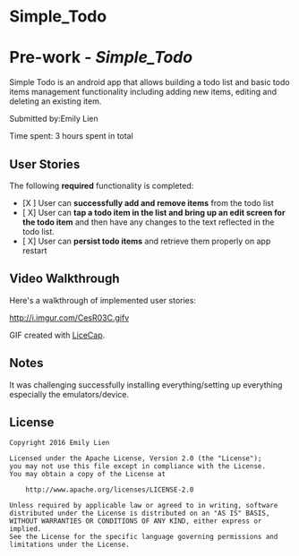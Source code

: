 # Simple_Todo

# Pre-work - *Simple_Todo*

Simple Todo is an android app that allows building a todo list and basic todo items management functionality including adding new items, editing and deleting an existing item.

Submitted by:Emily Lien

Time spent: 3 hours spent in total

## User Stories

The following **required** functionality is completed:

* [X ] User can **successfully add and remove items** from the todo list
* [ X] User can **tap a todo item in the list and bring up an edit screen for the todo item** and then have any changes to the text reflected in the todo list.
* [ X] User can **persist todo items** and retrieve them properly on app restart

## Video Walkthrough 

Here's a walkthrough of implemented user stories:

http://i.imgur.com/CesR03C.gifv

GIF created with [LiceCap](http://www.cockos.com/licecap/).

## Notes

It was challenging successfully installing everything/setting up everything especially the emulators/device.

## License

    Copyright 2016 Emily Lien

    Licensed under the Apache License, Version 2.0 (the "License");
    you may not use this file except in compliance with the License.
    You may obtain a copy of the License at

        http://www.apache.org/licenses/LICENSE-2.0

    Unless required by applicable law or agreed to in writing, software
    distributed under the License is distributed on an "AS IS" BASIS,
    WITHOUT WARRANTIES OR CONDITIONS OF ANY KIND, either express or implied.
    See the License for the specific language governing permissions and
    limitations under the License.
